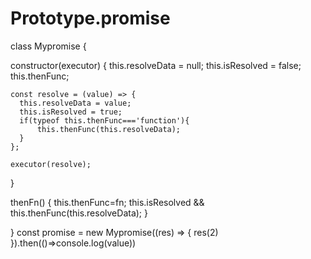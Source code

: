 # Prototype.promise

class Mypromise {

  constructor(executor) {
    this.resolveData = null;
    this.isResolved = false;
    this.thenFunc;
    
    const resolve = (value) => {
      this.resolveData = value;
      this.isResolved = true;
      if(typeof this.thenFunc==='function'){
          this.thenFunc(this.resolveData);
      }
    };
    
    executor(resolve);
  }
  
  thenFn() {
    this.thenFunc=fn;
    this.isResolved && this.thenFunc(this.resolveData);
  }
  
}
const promise = new Mypromise((res) => {
  res(2)
}).then(()=>console.log(value))
